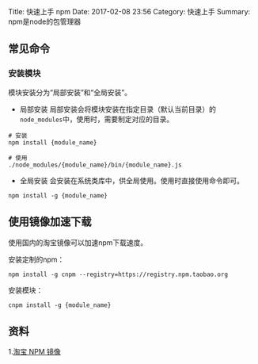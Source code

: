 Title: 快速上手 npm
Date: 2017-02-08 23:56
Category: 快速上手
Summary: npm是node的包管理器

## 常见命令

### 安装模块
模块安装分为“局部安装”和“全局安装”。

- 局部安装
局部安装会将模块安装在指定目录（默认当前目录）的`node_modules`中，使用时，需要制定对应的目录。

```shell
# 安装
npm install {module_name}

# 使用
./node_modules/{module_name}/bin/{module_name}.js 
```

- 全局安装
会安装在系统类库中，供全局使用。使用时直接使用命令即可。

```shell
npm install -g {module_name}
```

## 使用镜像加速下载
使用国内的淘宝镜像可以加速npm下载速度。

安装定制的npm：

```shell
npm install -g cnpm --registry=https://registry.npm.taobao.org
```

安装模块：

```shell
cnpm install -g {module_name}
```

## 资料
1.[淘宝 NPM 镜像](https://npm.taobao.org/)


